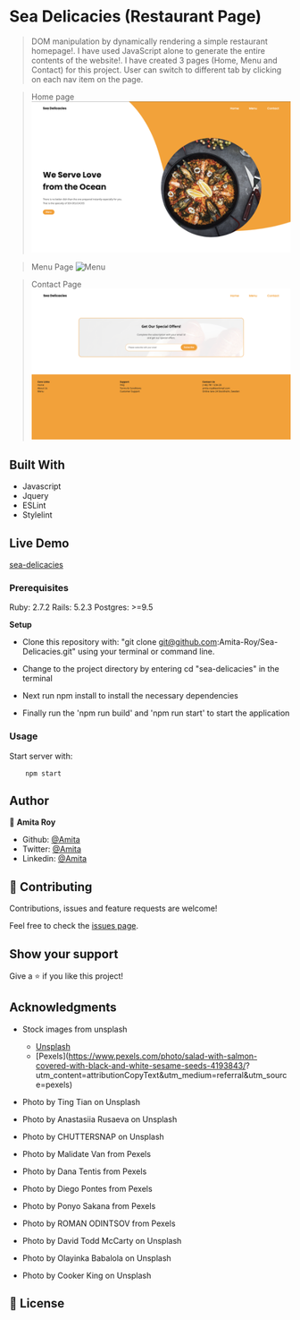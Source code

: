 # Sea Delicacies (Restaurant Page)

> DOM manipulation by dynamically rendering a simple restaurant homepage!. I have used JavaScript alone to generate the entire contents of the website!. I have created 3 pages (Home, Menu and Contact) for this project. User can switch to different tab by clicking on each nav item on the page.

> Home page
> ![Homepage](./src/assets/images/homepage.png)

> Menu Page
> ![Menu](./src/assets/images/menupage.png)

> Contact Page
> ![Contact](./src/assets/images/contactpage.png)

## Built With

- Javascript
- Jquery
- ESLint
- Stylelint

## Live Demo

[sea-delicacies]()

### Prerequisites

Ruby: 2.7.2
Rails: 5.2.3
Postgres: >=9.5

**Setup**

- Clone this repository with: "git clone git@github.com:Amita-Roy/Sea-Delicacies.git" using your terminal or command line.

- Change to the project directory by entering cd "sea-delicacies" in the terminal

- Next run npm install to install the necessary dependencies

- Finally run the 'npm run build' and 'npm run start' to start the application

### Usage

Start server with:

```
    npm start
```

## Author

👤 **Amita Roy**

- Github: [@Amita](https://github.com/Amita-Roy)
- Twitter: [@Amita](https://twitter.com/AmitaRoy14)
- Linkedin: [@Amita](https://www.linkedin.com/in/amita-roy-3b823b68/)

## 🤝 Contributing

Contributions, issues and feature requests are welcome!

Feel free to check the [issues page](issues/).

## Show your support

Give a ⭐️ if you like this project!

## Acknowledgments

- Stock images from unsplash

  - [Unsplash](https://unsplash.com/s/photos/seafood?utm_source=unsplash&utm_medium=referral&utm_content=creditCopyText)
  - [Pexels](https://www.pexels.com/photo/salad-with-salmon-covered-with-black-and-white-sesame-seeds-4193843/? utm_content=attributionCopyText&utm_medium=referral&utm_source=pexels)

- Photo by Ting Tian on Unsplash
- Photo by Anastasiia Rusaeva on Unsplash
- Photo by CHUTTERSNAP on Unsplash
- Photo by Malidate Van from Pexels
- Photo by Dana Tentis from Pexels
- Photo by Diego Pontes from Pexels
- Photo by Ponyo Sakana from Pexels
- Photo by ROMAN ODINTSOV from Pexels
- Photo by David Todd McCarty on Unsplash
- Photo by Olayinka Babalola on Unsplash
- Photo by Cooker King on Unsplash

## 📝 License
